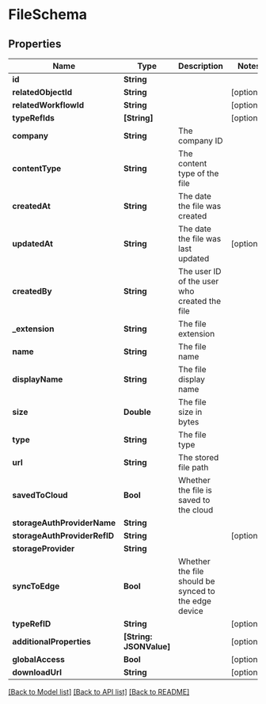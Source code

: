 # FileSchema

## Properties
Name | Type | Description | Notes
------------ | ------------- | ------------- | -------------
**id** | **String** |  | 
**relatedObjectId** | **String** |  | [optional] 
**relatedWorkflowId** | **String** |  | [optional] 
**typeRefIds** | **[String]** |  | [optional] 
**company** | **String** | The company ID | 
**contentType** | **String** | The content type of the file | 
**createdAt** | **String** | The date the file was created | 
**updatedAt** | **String** | The date the file was last updated | [optional] 
**createdBy** | **String** | The user ID of the user who created the file | 
**_extension** | **String** | The file extension | 
**name** | **String** | The file name | 
**displayName** | **String** | The file display name | 
**size** | **Double** | The file size in bytes | 
**type** | **String** | The file type | 
**url** | **String** | The stored file path | 
**savedToCloud** | **Bool** | Whether the file is saved to the cloud | 
**storageAuthProviderName** | **String** |  | 
**storageAuthProviderRefID** | **String** |  | [optional] 
**storageProvider** | **String** |  | 
**syncToEdge** | **Bool** | Whether the file should be synced to the edge device | 
**typeRefID** | **String** |  | [optional] 
**additionalProperties** | **[String: JSONValue]** |  | [optional] 
**globalAccess** | **Bool** |  | [optional] 
**downloadUrl** | **String** |  | [optional] 

[[Back to Model list]](../README.md#documentation-for-models) [[Back to API list]](../README.md#documentation-for-api-endpoints) [[Back to README]](../README.md)


